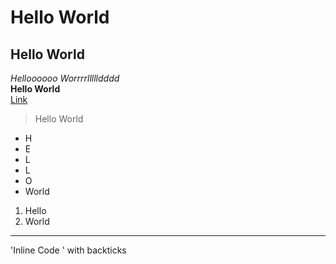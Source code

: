 # Hello World
## Hello World
*Helloooooo Worrrrllllldddd*  
**Hello World**  
[Link](https://fionaains.github.io/cse-15l-lab-reports/)  
> Hello World
* H
* E
* L
* L
* O
* World  
1. Hello
2. World  
***  
'Inline Code ' with backticks  
